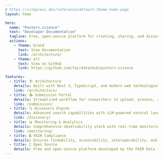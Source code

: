 ```yaml
---
# https://vitepress.dev/reference/default-theme-home-page
layout: home

hero:
  name: "Posters.science"
  text: "Developer Documentation"
  tagline: Free, open-source platform for creating, sharing, and discovering scientific posters
  actions:
    - theme: brand
      text: View Documentation
      link: /architecture/
    - theme: alt
      text: View on GitHub
      link: https://github.com/fairdataihub/posters-science

features:
  - title: 🏗️ Architecture
    details: Built with Nuxt 3, TypeScript, and modern web technologies for scalability and performance
    link: /architecture/
  - title: 📤 Submission Portal
    details: Streamlined workflow for researchers to upload, process, and publish scientific posters
    link: /submission/
  - title: 🔍 Discovery Engine
    details: Advanced search capabilities with LLM-powered natural language queries and metadata enrichment
    link: /discovery/
  - title: 📊 Monitoring & Analytics
    details: Comprehensive observability stack with real-time monitoring, logging, and analytics
    link: /monitoring/
  - title: 🔒 FAIR Compliance
    details: Ensures findability, accessibility, interoperability, and reusability of scientific posters
  - title: 🚀 Open Source
    details: Free and open-source platform developed by the FAIR Data Innovations Hub
---
```

